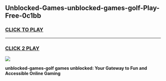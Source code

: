
## Unblocked-Games-unblocked-games-golf-Play-Free-0c1bb
<h3>
<a href="https://premium76.site?title=unblocked-games-golf&ref=18A">CLICK TO PLAY</a></h3>
<hr>

<h3>
<a href="https://premium76.site?title=unblocked-games-golf&ref=18A">CLICK 2 PLAY</a>
  
</h3>

<a href="https://premium76.site?title=unblocked-games-golf&ref=18A"><img src="https://clearcache.store/games.png"></a>


**unblocked-games-golf games unblocked: Your Gateway to Fun and Accessible Online Gaming**
